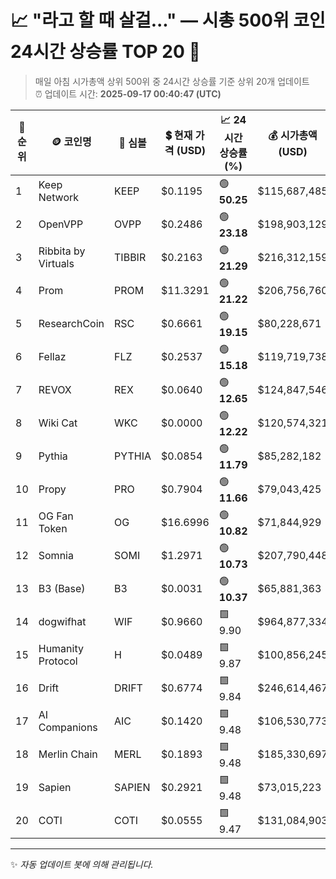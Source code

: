 
# 📈 "라고 할 때 살걸..." — 시총 500위 코인 24시간 상승률 TOP 20 🚀

> 매일 아침 시가총액 상위 500위 중 24시간 상승률 기준 상위 20개 업데이트  
> ⏰ 업데이트 시간: **2025-09-17 00:40:47 (UTC)**

| 🔢 순위 | 🪙 코인명 | 🔣 심볼 | 💲 현재 가격 (USD) | 📈 24시간 상승률 (%) | 💰 시가총액 (USD) | 🔄 24시간 거래량 (USD) | 🔢 유통 공급량 |
|--------|----------|--------|-------------------|--------------------|--------------------|-----------------------|-------------------|
| 1 | Keep Network | KEEP | $0.1195 | 🟢 **50.25** | $115,687,485 | $9,861 | 967,787,054 |
| 2 | OpenVPP | OVPP | $0.2486 | 🟢 **23.18** | $198,903,129 | $5,595,991 | 800,000,000 |
| 3 | Ribbita by Virtuals | TIBBIR | $0.2163 | 🟢 **21.29** | $216,312,159 | $1,946,198 | 1,000,000,000 |
| 4 | Prom | PROM | $11.3291 | 🟢 **21.22** | $206,756,760 | $60,868,220 | 18,250,000 |
| 5 | ResearchCoin | RSC | $0.6661 | 🟢 **19.15** | $80,228,671 | $3,535,751 | 120,442,787 |
| 6 | Fellaz | FLZ | $0.2537 | 🟢 **15.18** | $119,719,738 | $7,423,499 | 471,874,940 |
| 7 | REVOX | REX | $0.0640 | 🟢 **12.65** | $124,847,546 | $29,706,723 | 1,951,539,276 |
| 8 | Wiki Cat | WKC | $0.0000 | 🟢 **12.22** | $120,574,321 | $944,514 | 545,841,869,902,118 |
| 9 | Pythia | PYTHIA | $0.0854 | 🟢 **11.79** | $85,282,182 | $4,608,258 | 998,377,795 |
| 10 | Propy | PRO | $0.7904 | 🟢 **11.66** | $79,043,425 | $10,614,578 | 100,000,000 |
| 11 | OG Fan Token | OG | $16.6996 | 🟢 **10.82** | $71,844,929 | $71,811,335 | 4,302,186 |
| 12 | Somnia | SOMI | $1.2971 | 🟢 **10.73** | $207,790,448 | $2,761,454,685 | 160,200,000 |
| 13 | B3 (Base) | B3 | $0.0031 | 🟢 **10.37** | $65,881,363 | $10,431,623 | 21,292,670,212 |
| 14 | dogwifhat | WIF | $0.9660 | 🟩 9.90 | $964,877,334 | $233,939,379 | 998,840,008 |
| 15 | Humanity Protocol | H | $0.0489 | 🟩 9.87 | $100,856,245 | $65,534,364 | 2,061,677,397 |
| 16 | Drift | DRIFT | $0.6774 | 🟩 9.84 | $246,614,467 | $35,652,456 | 364,064,890 |
| 17 | AI Companions | AIC | $0.1420 | 🟩 9.48 | $106,530,773 | $4,889,642 | 749,999,700 |
| 18 | Merlin Chain | MERL | $0.1893 | 🟩 9.48 | $185,330,697 | $240,297,168 | 978,958,758 |
| 19 | Sapien | SAPIEN | $0.2921 | 🟩 9.48 | $73,015,223 | $29,235,215 | 250,000,000 |
| 20 | COTI | COTI | $0.0555 | 🟩 9.47 | $131,084,903 | $33,780,851 | 2,360,118,909 |

---

✨ *자동 업데이트 봇에 의해 관리됩니다.*
